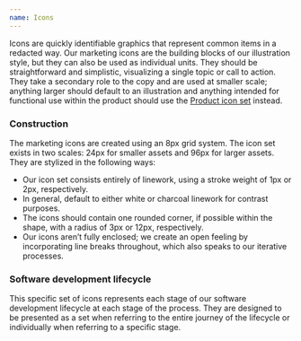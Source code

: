 ```yaml
---
name: Icons
---
```


Icons are quickly identifiable graphics that represent common items in a redacted way. Our marketing icons are the building blocks of our illustration style, but they can also be used as individual units. They should be straightforward and simplistic, visualizing a single topic or call to action. They take a secondary role to the copy and are used at smaller scale; anything larger should default to an illustration and anything intended for functional use within the product should use the [Product icon set](/product-foundations/iconography) instead.

### Construction

The marketing icons are created using an 8px grid system. The icon set exists in two scales: 24px for smaller assets and 96px for larger assets. They are stylized in the following ways:

- Our icon set consists entirely of linework, using a stroke weight of 1px or 2px, respectively.
- In general, default to either white or charcoal linework for contrast purposes.
- The icons should contain one rounded corner, if possible within the shape, with a radius of 3px or 12px, respectively.
- Our icons aren’t fully enclosed; we create an open feeling by incorporating line breaks throughout, which also speaks to our iterative processes.

<figure-img alt="Construction of small (24px) and large (94px) brand icons" label="Construction of small and large brand icons" src="/img/brand/brand-icon-construction.svg"></figure-img>

### Software development lifecycle

This specific set of icons represents each stage of our software development lifecycle at each stage of the process. They are designed to be presented as a set when referring to the entire journey of the lifecycle or individually when referring to a specific stage.

<figure-img alt="A preview of the icons within the software development lifecycle set" label="Software development lifecycle icon samples" src="/img/brand/sdlc-icons.svg"></figure-img>
